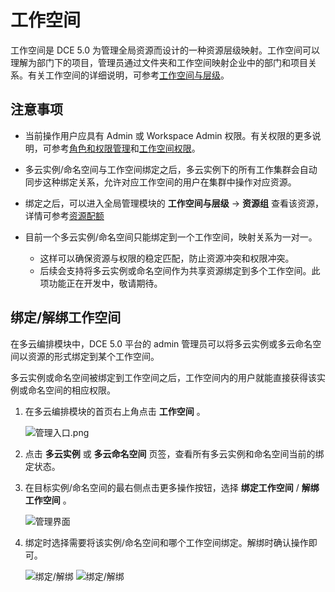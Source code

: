 # 工作空间

工作空间是 DCE 5.0 为管理全局资源而设计的一种资源层级映射。工作空间可以理解为部门下的项目，管理员通过文件夹和工作空间映射企业中的部门和项目关系。有关工作空间的详细说明，可参考[工作空间与层级](../ghippo/user-guide/workspace/workspace.md)。

## 注意事项

- 当前操作用户应具有 Admin 或 Workspace Admin 权限。有关权限的更多说明，可参考[角色和权限管理](../ghippo/user-guide/access-control/role.md)和[工作空间权限](../ghippo/user-guide/workspace/ws-permission.md)。
- 多云实例/命名空间与工作空间绑定之后，多云实例下的所有工作集群会自动同步这种绑定关系，允许对应工作空间的用户在集群中操作对应资源。
- 绑定之后，可以进入全局管理模块的 __工作空间与层级__ -> __资源组__ 查看该资源，详情可参考[资源配额](../ghippo/user-guide/workspace/quota.md#_1)
- 目前一个多云实例/命名空间只能绑定到一个工作空间，映射关系为一对一。

    - 这样可以确保资源与权限的稳定匹配，防止资源冲突和权限冲突。
    - 后续会支持将多云实例或命名空间作为共享资源绑定到多个工作空间。此项功能正在开发中，敬请期待。

## 绑定/解绑工作空间

在多云编排模块中，DCE 5.0 平台的 admin 管理员可以将多云实例或多云命名空间以资源的形式绑定到某个工作空间。

多云实例或命名空间被绑定到工作空间之后，工作空间内的用户就能直接获得该实例或命名空间的相应权限。

1. 在多云编排模块的首页右上角点击 __工作空间__ 。

    ![管理入口.png](https://docs.daocloud.io/daocloud-docs-images/docs/kairship/images/20221128014958.png)

2. 点击 __多云实例__ 或 __多云命名空间__ 页签，查看所有多云实例和命名空间当前的绑定状态。
3. 在目标实例/命名空间的最右侧点击更多操作按钮，选择 __绑定工作空间__ / __解绑工作空间__ 。

    ![管理界面](images/workspace01.png)

4. 绑定时选择需要将该实例/命名空间和哪个工作空间绑定。解绑时确认操作即可。

    ![绑定/解绑](images/workspace02.png)
    ![绑定/解绑](images/ws04.png)
